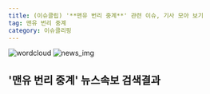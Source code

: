 ```yaml
---
title: (이슈클립) '**맨유 번리 중계**' 관련 이슈, 기사 모아 보기
tag: 맨유 번리 중계
category: 이슈클리핑
---
```

![wordcloud](https://s3.ap-northeast-2.amazonaws.com/lyrics101-wordcloud/2018-09-03-1535905154.png)
![news_img](https://user-images.githubusercontent.com/42597476/44507050-1206f400-a6e4-11e8-8d98-7ffbfebb353f.png)
## **'**맨유 번리 중계**'** 뉴스속보 검색결과

